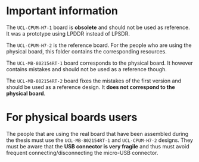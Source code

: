 # Important information

The `UCL-CPUM-H7-1` board is **obsolete** and should not be used as reference. It was a prototype using LPDDR instead of LPSDR.

The `UCL-CPUM-H7-2` is the reference board. For the people who are using the physical board, this folder contains the corresponding resources.

The `UCL-MB-802154RT-1` board corresponds to the physical board. It however contains mistakes and should not be used as a reference though.

The `UCL-MB-802154RT-2` board fixes the mistakes of the first version and should be used as a reference design. It **does not correspond to the physical board**.

# For physical boards users

The people that are using the real board that have been assembled during the thesis must use the `UCL-MB-802154RT-1` and `UCL-CPUM-H7-2` designs. They must be aware that the **USB connector is very fragile** and thus must avoid frequent connecting/disconnecting the micro-USB connector.